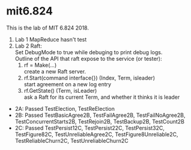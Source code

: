 # mit6.824
This is the lab of MIT 6.824 2018.

1. Lab 1 MapReduce hasn't test
2. Lab 2 Raft:  
   Set DebugMode to true while debuging to print debug logs.   
   Outline of the API that raft expose to
   the service (or tester):  
   1. rf = Make(...)  
   create a new Raft server.  
   2. rf.Start(command interface{}) (Index, Term, isleader)  
   start agreement on a new log entry  
   3. rf.GetState() (Term, isLeader)  
   ask a Raft for its current Term, and whether it thinks it is leader
   
  + 2A: Passed TestElection, TestReElection
  + 2B: Passed TestBasicAgree2B, TestFailAgree2B, TestFailNoAgree2B, TestConcurrentStarts2B, TestRejoin2B, TestBackup2B, TestCount2B
  + 2C: Passed TestPersist12C, TestPersist22C, TestPersist32C, TestFigure82C, TestUnreliableAgree2C, TestFigure8Unreliable2C, TestReliableChurn2C, TestUnreliableChurn2C
